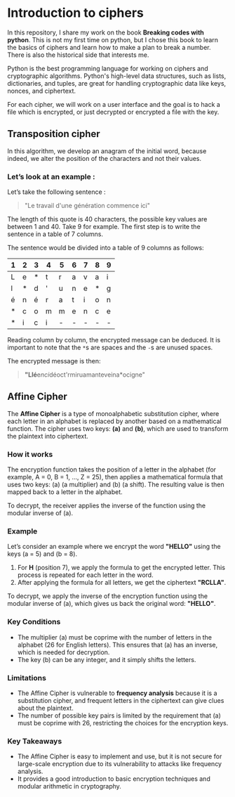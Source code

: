 # Introduction to ciphers

In this repository, I share my work on the book **Breaking codes with python**. This is not my first time on python, but I chose this book to learn the basics of ciphers and learn how to make a plan to break a number. There is also the historical side that interests me.

Python is the best programming language for working on ciphers and cryptographic algorithms. Python's high-level data structures, such as lists, dictionaries, and tuples, are great for handling cryptographic data like keys, nonces, and ciphertext. 

For each cipher, we will work on a user interface and the goal is to hack a file which is encrypted, or just decrypted or encrypted a file with the key. 

## Transposition cipher

In this algorithm, we develop an anagram of the initial word, because indeed, we alter the position of the characters and not their values.

### Let’s look at an example :

Let’s take the following sentence : 
> "Le travail d'une génération commence ici"

The length of this quote is 40 characters, the possible key values are between 1 and 40. Take 9 for example. The first step is to write the sentence in a table of 7 columns.

The sentence would be divided into a table of 9 columns as follows:

| 1  | 2  | 3  | 4  | 5  | 6  | 7  | 8  | 9  |
|----|----|----|----|----|----|----|----|----|
| L  | e  | *  | t  | r  | a  | v  | a  | i  |
| l  | *  | d  | '  | u  | n  | e  | *  | g  |
| é  | n  | é  | r  | a  | t  | i  | o  | n  |
| *  | c  | o  | m  | m  | e  | n  | c  | e  |
| *  | i  | c  | i  | -  | -  | -  | -  | -  |

Reading column by column, the encrypted message can be deduced. It is important to note that the `*`s are spaces and the `-`s are unused spaces.

The encrypted message is then:  
> **"Llé**e*nci*déoct'rmiruamanteveina*ocigne"  

## Affine Cipher

The **Affine Cipher** is a type of monoalphabetic substitution cipher, where each letter in an alphabet is replaced by another based on a mathematical function. The cipher uses two keys: **\(a\)** and **\(b\)**, which are used to transform the plaintext into ciphertext.

### How it works

The encryption function takes the position of a letter in the alphabet (for example, A = 0, B = 1, ..., Z = 25), then applies a mathematical formula that uses two keys: \(a\) (a multiplier) and \(b\) (a shift). The resulting value is then mapped back to a letter in the alphabet.

To decrypt, the receiver applies the inverse of the function using the modular inverse of \(a\).

### Example

Let’s consider an example where we encrypt the word **"HELLO"** using the keys \(a = 5\) and \(b = 8\).

1. For **H** (position 7), we apply the formula to get the encrypted letter. This process is repeated for each letter in the word.
2. After applying the formula for all letters, we get the ciphertext **"RCLLA"**.

To decrypt, we apply the inverse of the encryption function using the modular inverse of \(a\), which gives us back the original word: **"HELLO"**.

### Key Conditions

- The multiplier \(a\) must be coprime with the number of letters in the alphabet (26 for English letters). This ensures that \(a\) has an inverse, which is needed for decryption.
- The key \(b\) can be any integer, and it simply shifts the letters.

### Limitations

- The Affine Cipher is vulnerable to **frequency analysis** because it is a substitution cipher, and frequent letters in the ciphertext can give clues about the plaintext.
- The number of possible key pairs is limited by the requirement that \(a\) must be coprime with 26, restricting the choices for the encryption keys.

### Key Takeaways

- The Affine Cipher is easy to implement and use, but it is not secure for large-scale encryption due to its vulnerability to attacks like frequency analysis.
- It provides a good introduction to basic encryption techniques and modular arithmetic in cryptography.

